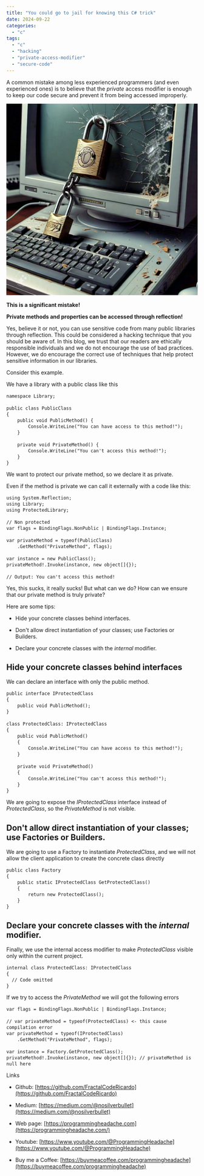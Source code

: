 ```yaml
---
title: "You could go to jail for knowing this C# trick"
date: 2024-09-22
categories: 
  - "c"
tags: 
  - "c"
  - "hacking"
  - "private-access-modifier"
  - "secure-code"
---
```


A common mistake among less experienced programmers (and even experienced ones) is to believe that the _private_ access modifier is enough to keep our code secure and prevent it from being accessed improperly.

![](images/image-1-1024x1024.png)

**This is a significant mistake!**

**Private methods and properties can be accessed through reflection!**

Yes, believe it or not, you can use sensitive code from many public libraries through reflection. This could be considered a hacking technique that you should be aware of. In this blog, we trust that our readers are ethically responsible individuals and we do not encourage the use of bad practices. However, we do encourage the correct use of techniques that help protect sensitive information in our libraries.

Consider this example.

We have a library with a public class like this

```
namespace Library;

public class PublicClass
{
    public void PublicMethod() {
        Console.WriteLine("You can have access to this method!");
    }

    private void PrivateMethod() { 
        Console.WriteLine("You can't access this method!");
    }
}
```

We want to protect our private method, so we declare it as private.

Even if the method is private we can call it externally with a code like this:

```
using System.Reflection;
using Library;
using ProtectedLibrary;

// Non protected
var flags = BindingFlags.NonPublic | BindingFlags.Instance;

var privateMethod = typeof(PublicClass)
    .GetMethod("PrivateMethod", flags);

var instance = new PublicClass();
privateMethod!.Invoke(instance, new object[]{});

// Output: You can't access this method!
```

Yes, this sucks, it really sucks! But what can we do? How can we ensure that our private method is truly private?

Here are some tips:

- Hide your concrete classes behind interfaces.

- Don't allow direct instantiation of your classes; use Factories or Builders.

- Declare your concrete classes with the _internal_ modifier.

## Hide your concrete classes behind interfaces

We can declare an interface with only the public method.

```
public interface IProtectedClass
{
    public void PublicMethod();
}

class ProtectedClass: IProtectedClass
{
    public void PublicMethod()
    {
        Console.WriteLine("You can have access to this method!");
    }

    private void PrivateMethod()
    {
        Console.WriteLine("You can't access this method!");
    }
}
```

We are going to expose the _IProtectedClass_ interface instead of _ProtectedClass_, so the _PrivateMethod_ is not visible.

## Don't allow direct instantiation of your classes; use Factories or Builders.

We are going to use a Factory to instantiate _ProtectedClass_, and we will not allow the client application to create the concrete class directly

```
public class Factory
{
    public static IProtectedClass GetProtectedClass()
    {
        return new ProtectedClass();
    }
}
```

## Declare your concrete classes with the _internal_ modifier.

Finally, we use the internal access modifier to make _ProtectedClass_ visible only within the current project.

```
internal class ProtectedClass: IProtectedClass
{
  // Code omitted
}
```

If we try to access the _PrivateMethod_ we will got the following errors  

```
var flags = BindingFlags.NonPublic | BindingFlags.Instance;

// var privateMethod = typeof(ProtectedClass) <- this cause compilation error
var privateMethod = typeof(IProtectedClass)
    .GetMethod("PrivateMethod", flags);

var instance = Factory.GetProtectedClass();
privateMethod!.Invoke(instance, new object[]{}); // privateMethod is null here
```

Links

- Github: [https://github.com/FractalCodeRicardo](https://github.com/FractalCodeRicardo)

- Medium: [https://medium.com/@nosilverbullet](https://medium.com/@nosilverbullet)

- Web page: [https://programmingheadache.com](https://programmingheadache.com/)

- Youtube: [https://www.youtube.com/@ProgrammingHeadache](https://www.youtube.com/@ProgrammingHeadache)

- Buy me a Coffee: [https://buymeacoffee.com/programmingheadache](https://buymeacoffee.com/programmingheadache)
